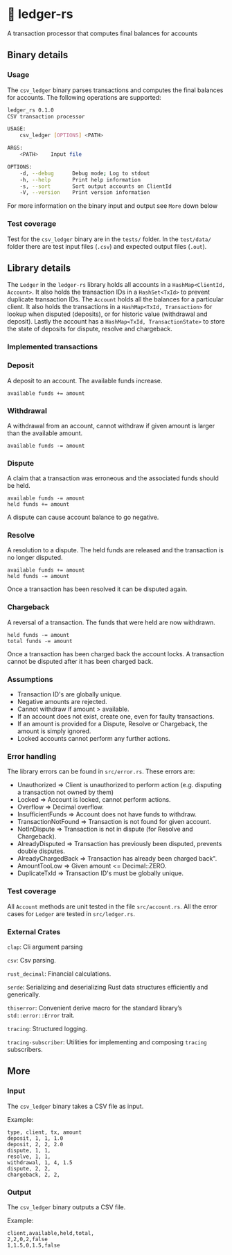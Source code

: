 # 📒 ledger-rs
A transaction processor that computes final balances for accounts

## Binary details
### Usage
The `csv_ledger` binary parses transactions and computes the final balances for accounts.
The following operations are supported:
```bash
ledger_rs 0.1.0
CSV transaction processor

USAGE:
    csv_ledger [OPTIONS] <PATH>

ARGS:
    <PATH>    Input file

OPTIONS:
    -d, --debug      Debug mode; Log to stdout
    -h, --help       Print help information
    -s, --sort       Sort output accounts on ClientId
    -V, --version    Print version information
```
For more information on the binary input and output see `More` down below 

### Test coverage
Test for the `csv_ledger` binary are in the `tests/` folder. In the `test/data/` folder there are test input files (`.csv`) and expected output files (`.out`).

## Library details
The `Ledger` in the `ledger-rs` library holds all accounts in a `HashMap<ClientId, Account>`. It also holds the transaction IDs in a `HashSet<TxId>` to prevent duplicate transaction IDs.
The `Account` holds all the balances for a particular client. It also holds the transactions in a `HashMap<TxId, Transaction>` for lookup when disputed (deposits), or for historic value (withdrawal and deposit). Lastly the account has a `HashMap<TxId, TransactionState>` to store the state of deposits for dispute, resolve and chargeback.

### Implemented transactions
### Deposit
A deposit to an account. The available funds increase.

```
available funds += amount
```

### Withdrawal
A withdrawal from an account, cannot withdraw if given amount is larger than the available amount.

```
available funds -= amount
```

### Dispute
A claim that a transaction was erroneous and the associated funds should be held.

```
available funds -= amount
held funds += amount
```

A dispute can cause account balance to go negative.

### Resolve
A resolution to a dispute. The held funds are released and the transaction is no longer disputed.

```
available funds += amount
held funds -= amount
```

Once a transaction has been resolved it can be disputed again.

### Chargeback
A reversal of a transaction. The funds that were held are now withdrawn.

```
held funds -= amount
total funds -= amount
```

Once a transaction has been charged back the account locks. A transaction cannot be disputed after it has been charged back.

### Assumptions
- Transaction ID's are globally unique.
- Negative amounts are rejected.
- Cannot withdraw if amount > available.
- If an account does not exist, create one, even for faulty transactions.
- If an amount is provided for a Dispute, Resolve or Chargeback, the amount is simply ignored.
- Locked accounts cannot perform any further actions.

### Error handling
The library errors can be found in `src/error.rs`. These errors are:
- Unauthorized => Client is unauthorized to perform action (e.g. disputing a transaction not owned by them)
- Locked => Account is locked, cannot perform actions.
- Overflow => Decimal overflow.
- InsufficientFunds => Account does not have funds to withdraw.
- TransactionNotFound => Transaction is not found for given account.
- NotInDispute => Transaction is not in dispute (for Resolve and Chargeback).
- AlreadyDisputed => Transaction has previously been disputed, prevents double disputes.
- AlreadyChargedBack => Transaction has already been charged back".
- AmountTooLow => Given amount <= Decimal::ZERO.
- DuplicateTxId => Transaction ID's must be globally unique.

### Test coverage
All `Account` methods are unit tested in the file `src/account.rs`.
All the error cases for `Ledger` are tested in `src/ledger.rs`.

### External Crates
`clap`:
Cli argument parsing

`csv`:
Csv parsing.

`rust_decimal`:
Financial calculations. 

`serde`:
Serializing and deserializing Rust data structures efficiently and generically.

`thiserror`:
Convenient derive macro for the standard library’s `std::error::Error` trait.

`tracing`:
Structured logging.

`tracing-subscriber`:
Utilities for implementing and composing `tracing` subscribers.

## More
### Input
The `csv_ledger` binary takes a CSV file as input.

Example:
```csv
type, client, tx, amount
deposit, 1, 1, 1.0
deposit, 2, 2, 2.0
dispute, 1, 1,
resolve, 1, 1,
withdrawal, 1, 4, 1.5
dispute, 2, 2,
chargeback, 2, 2,
```

### Output
The `csv_ledger` binary outputs a CSV file.

Example:
```csv
client,available,held,total,
2,2,0,2,false
1,1.5,0,1.5,false
```
